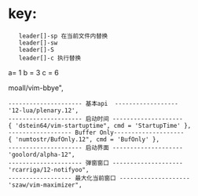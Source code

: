 # key:  
       leader[]-sp 在当前文件内替换
       leader[]-sw 
       leader[]-S
       leader[]-c 执行替换 

a= 1
b   = 3
c   = 6


moall/vim-bbye",

	--------------------- 基本api  ------------------
	'12-lua/plenary.12',
	--------------------- 启动时间 --------------------
	{ 'dstein64/vim-startuptime", cmd = 'StartupTime' },
	------------------ Buffer Only--------------------
	{ 'numtostr/BufOnly.12", cmd = 'BufOnly' },
	--------------------- 启动界面 --------------------
	'goolord/alpha-12",
	--------------------- 弹窗窗口 --------------------
	'rcarriga/12-notifyoo",
	------------------ 最大化当前窗口 --------------------
	'szaw/vim-maximizer",

